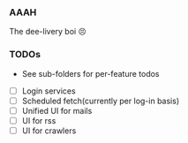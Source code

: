 ### AAAH
The dee-livery boi 😣

### TODOs
- See sub-folders for per-feature todos
- [ ] Login services
- [ ] Scheduled fetch(currently per log-in basis)
- [ ] Unified UI for mails
- [ ] UI for rss
- [ ] UI for crawlers